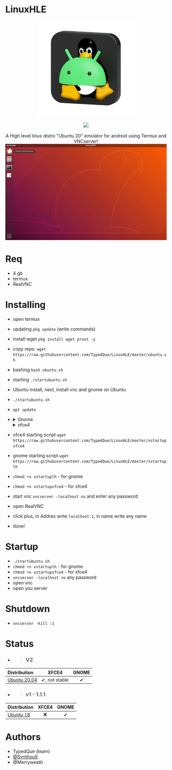 # LinuxHLE
</div>
<p align="Center">
<img src="Assets/LinuxHLE.png" height="300" >
</p>
<p align="Center">
<img
src="https://badges.frapsoft.com/os/v1/open-source.svg?v=103">
</p>

<p align="Center">
A High level linux distro "Ubuntu 20" emulator for android using Termux and VNCserver!
<img src="Assets/ScreenLinuxHLE.png" height="300" >

# Req
- 4 gb
- termux
- RealVNC

# Installing
- open termux
- updating ```pkg update``` (write commands)
- install wget ```pkg install wget proot -y```
- copy repo. ```wget https://raw.githubusercontent.com/TypedQue/LinuxHLE/master/ubuntu.sh```
- bashing ```bash ubuntu.sh```
- starting ```./startubuntu.sh```
- Ubuntu install, next, install vnc and gnome on Ubuntu
- ```./startubuntu.sh```
- ```apt update```
- <details>
  <summary>Gnome</summary>
 
  ```apt install gnome-shell gnome-terminal nautilus gnome-tweaks gnome-shell-extension-ubuntu-dock light-themes suru-icon-theme gedit dbus-x11 tigervnc-standalone-server nano -y```
 
  </details>
  <details>
  <summary>xfce4</summary>
 
  ```apt install xfce4 xfce4-goodies xorg dbus-x11 x11-xserver-utils tigervnc-standalone-server nano -y```
 
  </details>
- xfce4 starting script ```wget https://raw.githubusercontent.com/TypedQue/LinuxHLE/master/xstartupxfce4```
- gnome starting script ```wget https://raw.githubusercontent.com/TypedQue/LinuxHLE/master/xstartuplh```
- ```chmod +x xstartuplh``` - for gnome
- ```chmod +x xstartupxfce4``` - for xfce4
- start vnc ```vncserver -localhost no``` and enter any password
- open RealVNC
- click plus, in Addres write ```localhost:1```, in name write any name
- done!
# Startup
- ```./startubuntu.sh```
- ```chmod +x xstartuplh``` - for gnome
- ```chmod +x xstartupxfce4``` - for xfce4
- ```vncserver -localhost no``` any password
- open vnc
- open you server
# Shutdown
- ```vncserver -kill :1```
# Status
- > ### V2

| Distribution  | XFCE4 | GNOME |
|:-------------- |:------:|:------:|
| [Ubuntu 20.04](https://github.com/TypedQue/LinuxHLE/releases/tag/v2) | ✔, not stable | ✔ |

- > ### v1 - 1.1.1

| Distribution  | XFCE4 | GNOME |
|:-------------- |:------:|:------:|
| [Ubuntu 18](https://github.com/TypedQue/LinuxHLE/releases/tag/v1.1.1) | ❌ | ✔ |

# Authors
- TypedQue (team)
- [@SynthouS](https://youtube.com/SynthouS)
- @Merryweath
